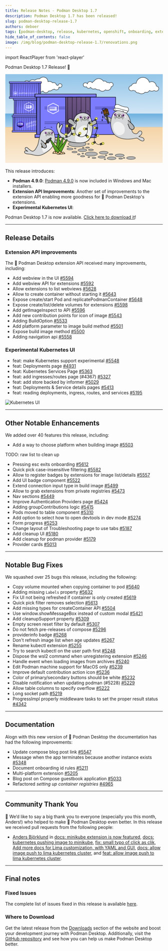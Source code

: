 ```yaml
---
title: Release Notes - Podman Desktop 1.7
description: Podman Desktop 1.7 has been released!
slug: podman-desktop-release-1.7
authors: deboer
tags: [podman-desktop, release, kubernetes, openshift, onboarding, extensions, settings]
hide_table_of_contents: false
image: /img/blog/podman-desktop-release-1.7/renovations.png
---
```


import ReactPlayer from 'react-player'

Podman Desktop 1.7 Release! 🎉

![Podman-desktop-1-7-hero](img/podman-desktop-release-1.7/renovations.png)

This release introduces:

- **Podman 4.9.0**: [Podman 4.9.0](https://github.com/containers/podman/releases) is now included in Windows and Mac installers.
- **Extension API Improvements**: Another set of improvements to the extension API enabling more goodness for 🦭 Podman Desktop's extensions.
- **Experimental Kubernetes UI**: 

Podman Desktop 1.7 is now available. [Click here to download it](/downloads)!

---

## Release Details

### Extension API improvements

The 🦭 Podman Desktop extension API received many improvements, including:

- Add webview in the UI [#5594](https://github.com/containers/podman-desktop/pull/5594)
- Add webview API for extensions [#5592](https://github.com/containers/podman-desktop/pull/5592)
- Allow extensions to list webviews [#5628](https://github.com/containers/podman-desktop/pull/5628)
- Allow to create container without starting it [#5643](https://github.com/containers/podman-desktop/pull/5643)
- Expose create/start Pod and replicatePodmanContainer [#5648](https://github.com/containers/podman-desktop/pull/5648)
- Expose create/list/delete volumes for extensions [#5598](https://github.com/containers/podman-desktop/pull/5598)
- Add getImageInspect to API [#5596](https://github.com/containers/podman-desktop/pull/5596)
- Add new contribution points for icon of image [#5543](https://github.com/containers/podman-desktop/pull/5543)
- Adding BuildOption [#5533](https://github.com/containers/podman-desktop/pull/5533)
- Add platform parameter to image build method [#5501](https://github.com/containers/podman-desktop/pull/5501)
- Expose build image method [#5500](https://github.com/containers/podman-desktop/pull/5500)
- Adding navigation api [#5558](https://github.com/containers/podman-desktop/pull/5558)

### Experimental Kubernetes UI

- feat: make Kubernetes support experimental [#5548](https://github.com/containers/podman-desktop/pull/5548)
- feat: Deployments page [#4931](https://github.com/containers/podman-desktop/pull/4931)
- feat: Kubernetes Services Page [#5363](https://github.com/containers/podman-desktop/pull/5363)
- feat: add ingresses/routes page (#4367) [#5327](https://github.com/containers/podman-desktop/pull/5327)
- feat: add store backed by informer [#5029](https://github.com/containers/podman-desktop/pull/5029)
- feat: Deployments & Service details pages [#5413](https://github.com/containers/podman-desktop/pull/5413)
- feat: reading deployments, ingress, routes, and services [#5195](https://github.com/containers/podman-desktop/pull/5195)


![Kubernetes UI](https://github.com/containers/podman-desktop/assets/)


---

## Other Notable Enhancements

We added over 40 features this release, including:

- Add a way to choose platform when building image [#5503](https://github.com/containers/podman-desktop/pull/5503)


TODO: raw list to clean up

- Pressing esc exits onboarding [#5612](https://github.com/containers/podman-desktop/pull/5612)
- Quick pick case-insensitive filtering [#5582](https://github.com/containers/podman-desktop/pull/5582)
- Allow to register badges by extensions for image list/details [#5557](https://github.com/containers/podman-desktop/pull/5557)
- Add UI badge component [#5522](https://github.com/containers/podman-desktop/pull/5522)
- Extend connection input type in build image [#5499](https://github.com/containers/podman-desktop/pull/5499)
- Allow to grab extensions from private registries [#5473](https://github.com/containers/podman-desktop/pull/5473)
- Nav sections [#5449](https://github.com/containers/podman-desktop/pull/5449)
- Improve Authentication Providers page [#5424](https://github.com/containers/podman-desktop/pull/5424)
- Adding groupContributions logic [#5415](https://github.com/containers/podman-desktop/pull/5415)
- Pods moved to table component [#5310](https://github.com/containers/podman-desktop/pull/5310)
- Add option to select how to open devtools in dev mode [#5274](https://github.com/containers/podman-desktop/pull/5274)
- Form progress [#5253](https://github.com/containers/podman-desktop/pull/5253)
- Change layout of Troubleshooting page to use tabs [#5187](https://github.com/containers/podman-desktop/pull/5187)
- Add cleanup UI [#5180](https://github.com/containers/podman-desktop/pull/5180)
- Add cleanup for podman provider [#5179](https://github.com/containers/podman-desktop/pull/5179)
- Provider cards [#5013](https://github.com/containers/podman-desktop/pull/5013)


---

## Notable Bug Fixes

We squashed over 25 bugs this release, including the following:

- Copy volume mounted when copying container to pod [#5640](https://github.com/containers/podman-desktop/pull/5640)
- Adding missing `Labels` property [#5632](https://github.com/containers/podman-desktop/pull/5632)
- Fix UI not being refreshed if container is only created [#5619](https://github.com/containers/podman-desktop/pull/5619)
- Quick pick filter removes selection [#5613](https://github.com/containers/podman-desktop/pull/5613)
- Add missing types for createContainer API [#5504](https://github.com/containers/podman-desktop/pull/5504)
- Use window.showMessageBox instead of custom modal [#5421](https://github.com/containers/podman-desktop/pull/5421)
- Add cleanupSupport property [#5309](https://github.com/containers/podman-desktop/pull/5309)
- Empty screen reset filter by default [#5307](https://github.com/containers/podman-desktop/pull/5307)
- Do not fetch pre-releases of compose [#5296](https://github.com/containers/podman-desktop/pull/5296)
- providerinfo badge [#5268](https://github.com/containers/podman-desktop/pull/5268)
- Don't refresh image list when age updates [#5267](https://github.com/containers/podman-desktop/pull/5267)
- Rename kubectl extension [#5255](https://github.com/containers/podman-desktop/pull/5255)
- Try to search kubectl on the user path first [#5248](https://github.com/containers/podman-desktop/pull/5248)
- Dispose the wsl2 command when unregistering extension [#5246](https://github.com/containers/podman-desktop/pull/5246)
- Handle event when loading images from archives [#5240](https://github.com/containers/podman-desktop/pull/5240)
- Edit Podman machine support for MacOS only [#5239](https://github.com/containers/podman-desktop/pull/5239)
- Improve default contribution action icon [#5236](https://github.com/containers/podman-desktop/pull/5236)
- Color of primary/secondary buttons should be white [#5232](https://github.com/containers/podman-desktop/pull/5232)
- Disable notification when updating podman (#5228) [#5229](https://github.com/containers/podman-desktop/pull/5229)
- Allow table columns to specify overflow [#5222](https://github.com/containers/podman-desktop/pull/5222)
- Long socket path [#5219](https://github.com/containers/podman-desktop/pull/5219)
- ProgressImpl properly middleware tasks to set the proper result status [#4342](https://github.com/containers/podman-desktop/pull/4342)

---

## Documentation

Alogn with this new version of 🦭 Podman Desktop the documentation has had the following improvements:

- Update compose blog post link [#5547](https://github.com/containers/podman-desktop/pull/5547)
- Message when the app terminates because another instance exists [#5348](https://github.com/containers/podman-desktop/pull/5348)
- Document onboarding id rules [#5211](https://github.com/containers/podman-desktop/pull/5211)
- Multi-platform extension [#5205](https://github.com/containers/podman-desktop/pull/5205)
- Blog post on Compose guestbook application [#5033](https://github.com/containers/podman-desktop/pull/5033)
- Refactored _setting up container registries_ [#4965](https://github.com/containers/podman-desktop/pull/4965)

---

## Community Thank You

🎉 We’d like to say a big thank you to everyone (especially you this month, Anders!) who helped to make 🦭 Podman Desktop even better. In this release we received pull requests from the following people:

- [Anders Björklund](https://github.com/afbjorklund) in [docs: minikube extension is now featured](https://github.com/containers/podman-desktop/pull/5638), [docs: kubernetes pushing image to minikube](https://github.com/containers/podman-desktop/pull/5637), [fix: small typo of click as clik](https://github.com/containers/podman-desktop/pull/5636), [Add more docs for Lima customization, with YAML and GUI](https://github.com/containers/podman-desktop/pull/5457), [docs: allow image push to lima kubernetes cluster](https://github.com/containers/podman-desktop/pull/4488), and [feat: allow image push to lima kubernetes cluster](https://github.com/containers/podman-desktop/pull/4487).


---

## Final notes

### Fixed Issues

The complete list of issues fixed in this release is available [here](https://github.com/containers/podman-desktop/issues?q=is%3Aclosed+milestone%3A1.7.0).

### Where to Download

Get the latest release from the [Downloads](/downloads) section of the website and boost your development journey with Podman Desktop. Additionally, visit the [GitHub repository](https://github.com/containers/podman-desktop) and see how you can help us make Podman Desktop better.
